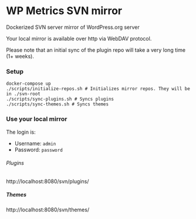 # WP Metrics SVN mirror
Dockerized SVN server mirror of WordPress.org server

Your local mirror is available over http via WebDAV protocol.

Please note that an initial sync of the plugin repo will take a very long time (1+ weeks).

### Setup

```
docker-compose up
./scripts/initialize-repos.sh # Initializes mirror repos. They will be in ./svn-root
./scripts/sync-plugins.sh # Syncs plugins
./scripts/sync-themes.sh # Syncs themes
```

### Use your local mirror

The login is: 

* Username: `admin`
* Password: `password`

###### Plugins

http://localhost:8080/svn/plugins/

##### Themes

http://localhost:8080/svn/themes/